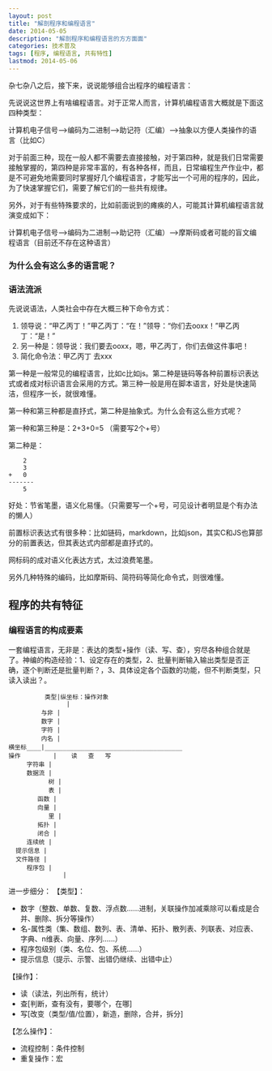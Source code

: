 ```yaml
---
layout: post
title: "解剖程序和编程语言"
date: 2014-05-05
description: "解剖程序和编程语言的方方面面"
categories: 技术普及
tags: [程序, 编程语言, 共有特性]
lastmod: 2014-05-06
---
```


杂七杂八之后，接下来，说说能够组合出程序的编程语言：

先说说这世界上有啥编程语言。对于正常人而言，计算机编程语言大概就是下面这四种类型：

计算机电子信号——>编码为二进制——>助记符（汇编）——>抽象以方便人类操作的语言（比如C）

对于前面三种，现在一般人都不需要去直接接触，对于第四种，就是我们日常需要接触掌握的，第四种是非常丰富的，有各种各样，而且，日常编程生产作业中，都是不可避免地需要同时掌握好几个编程语言，才能写出一个可用的程序的，因此，为了快速掌握它们，需要了解它们的一些共有规律。

另外，对于有些特殊要求的，比如前面说到的瘫痪的人，可能其计算机编程语言就演变成如下：

计算机电子信号——>编码为二进制——>助记符（汇编）——>摩斯码或者可能的盲文编程语言（目前还不存在这种语言）


### 为什么会有这么多的语言呢？ ###


### 语法流派 ###

先说说语法，人类社会中存在大概三种下命令方式：
1. 领导说：“甲乙丙丁！”甲乙丙丁：“在！”领导：“你们去ooxx！”甲乙丙丁：“是！”
2. 另一种是：领导说：我们要去ooxx，嗯，甲乙丙丁，你们去做这件事吧！
3. 简化命令法：甲乙丙丁 去xxx

第一种是一般常见的编程语言，比如c比如js。第二种是链码等各种前置标识表达式或者成对标识语言会采用的方式。第三种一般是用在脚本语言，好处是快速简洁，但程序一长，就很难懂。

第一种和第三种都是直抒式，第二种是抽象式。为什么会有这么些方式呢？

第一种和第三种是：2+3+0=5  （需要写2个+号）

第二种是：

        2
        3
    +   0
    -------
        5
    
好处：节省笔墨，语义化易懂。（只需要写一个+号，可见设计者明显是个有办法的懒人）

前置标识表达式有很多种：比如链码，markdown，比如json，其实C和JS也算部分的前置表达，但其表达式内部都是直抒式的。

网标码的成对语义化表达方式，太过浪费笔墨。

另外几种特殊的编码，比如摩斯码、简符码等简化命令式，则很难懂。




## 程序的共有特征 ##




### 编程语言的构成要素 ###

一套编程语言，无非是：表达的类型+操作（读、写、查），穷尽各种组合就是了。神编的构造经验：1、设定存在的类型，2、批量判断输入输出类型是否正确，逐个判断还是批量判断？，3、具体设定各个函数的功能，但不判断类型，只读入读出？。

              类型|纵坐标：操作对象
                    |              
             与非 |
             数字 |               
             字符 |
             内名 |
    横坐标____|______________________________________
    操作         |    读   查   写
         字符串 |
         数据流 |
               树 |
               表 |
            函数 |
            向量 |
               里 |
            拓扑 |
            闭合 |
         连续统 |
      提示信息 |
      文件路径 |
         程序包 |
                   |

进一步细分：
【类型】：
+ 数字（整数、单数、复数、浮点数……进制，关联操作加减乘除可以看成是合并、删除、拆分等操作）
+ 名-属性类（集、数组、数列、表、清单、拓扑、散列表、列联表、对应表、字典、n维表、向量、序列……）
+ 程序包级别（类、名位、包、系统……）
+ 提示信息（提示、示警、出错仍继续、出错中止）

【操作】：
+ 读（读法，列出所有，统计）
+ 查[判断，查有没有，要哪个，在哪]
+ 写[改变（类型/值/位置），新造，删除，合并，拆分]

【怎么操作】：
+ 流程控制：条件控制
+ 重复操作：宏



